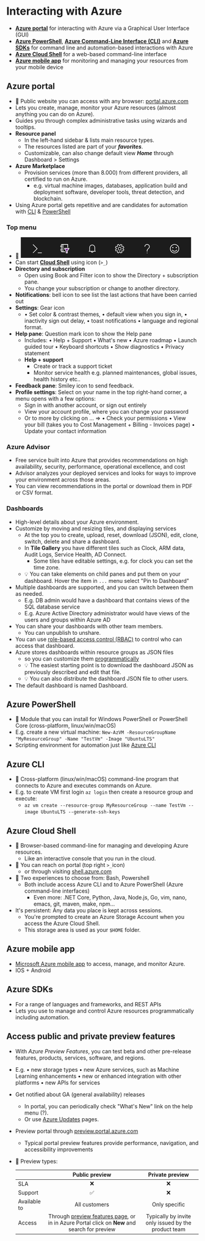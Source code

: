 # Interacting with Azure

- **[Azure portal](#azure-portal)** for interacting with Azure via a Graphical User Interface (GUI)
- **[Azure PowerShell](#azure-powershell)**,  **[Azure Command-Line Interface (CLI)](#azure-cli)** and **[Azure SDKs](#azure-sdks)** for command line and automation-based interactions with Azure
- **[Azure Cloud Shell](#azure-cloud-shell)** for a web-based command-line interface
- **[Azure mobile app](#azure-mobile-app)** for monitoring and managing your resources from your mobile device

## Azure portal

- 📝 Public website you can access with any browser: [portal.azure.com](https://portal.azure.com)
- Lets you create, manage, monitor your Azure resources (almost anything you can do on Azure).
- Guides you through complex administrative tasks using wizards and tooltips.
- **Resource panel**
  - In the left-hand sidebar & lists main resource types.
  - The resources listed are part of your ***favorites***.
  - Customizable, can also change default view ***Home*** through Dashboard > Settings
- **Azure Marketplace**
  - Provision services (more than 8.000) from different providers, all certified to run on Azure.
    - e.g. virtual machine images, databases, application build and deployment software, developer tools, threat detection, and blockchain.
- Using Azure portal gets repetitive and are candidates for automation with [CLI](#azure-cli) & [PowerShell](#azure-powershell)

### Top menu

- 📝 ![Top menu](./img/portal-top-menu.png)
- Can start **[Cloud Shell](#azure-cloud-shell)** using icon (`>_`)
- **Directory and subscription**
  - Open using Book and Filter icon to show the Directory + subscription pane.
  - You change your subscription or change to another directory.
- **Notifications**: bell icon to see list the last actions that have been carried out
- **Settings**: Gear icon
  - • Set color & contrast themes, • default view when you sign in, • inactivity sign out delay, • toast notifications • language and regional format.
- **Help pane**: Question mark icon to show the Help pane
  - Includes: • Help + Support • What's new • Azure roadmap • Launch guided tour • Keyboard shortcuts • Show diagnostics • Privacy statement
  - **Help + support**  
    - Create or track a support ticket
    - Monitor service health e.g. planned maintenances, global issues, health history etc..
- **Feedback pane**: Smiley icon to send feedback.
- **Profile settings**: Select on your name in the top right-hand corner, a menu opens with a few options:
  - Sign in with another account, or sign out entirely
  - View your account profile, where you can change your password
  - Or to more by clicking on ... =>  • Check your permissions • View your bill (takes you to Cost Management + Billing - Invoices page) • Update your contact information

### Azure Advisor

- Free service built into Azure that provides recommendations on high availability, security, performance, operational excellence, and cost
- Advisor analyzes your deployed services and looks for ways to improve your environment across those areas.
- You can view recommendations in the portal or download them in PDF or CSV format.

### Dashboards

- High-level details about your Azure environment.
- Customize by moving and resizing tiles, and displaying services
  - At the top you to create, upload, reset, download (JSON), edit, clone, switch, delete and share a dashboard.
  - In **Tile Gallery** you have different tiles such as Clock, ARM data, Audit Logs, Service Health, AD Connect.
    - Some tiles have editable settings, e.g. for clock you can set the time zone.
  - 💡 You can take elements on child panes and put them on your dashboard. Hover the item in `...` menu select "Pin to Dashboard"
- Multiple dashboards are supported, and you can switch between them as needed.
  - E.g. DB admin would have a dashboard that contains views of the SQL database service
  - E.g. Azure Active Directory administrator would have views of the users and groups within Azure AD
- You can share your dashboards with other team members.
  - You can unpublish to unshare.
- You can use [role-based access control (RBAC)](./4.4.%20Identity%20and%20Access%20(Azure%20AD).md#role-based-access-control) to control who can access that dashboard.
- Azure stores dashboards within resource groups as JSON files
  - so you can customize them [programmatically](https://docs.microsoft.com/en-us/azure/azure-portal/azure-portal-dashboards-create-programmatically)
  - 💡 The easiest starting point is to download the dashboard JSON as previously described and edit that file.
  - 💡 You can also distribute the dashboard JSON file to other users.
- The default dashboard is named Dashboard.

## Azure PowerShell

- 📝 Module that you can install for Windows PowerShell or PowerShell Core (cross-platform, linux/win/macOS)
- E.g. create a new virtual machine: `New-AzVM -ResourceGroupName "MyResourceGroup" -Name "TestVm" -Image "UbuntuLTS"`
- Scripting environment for automation just like [Azure CLI](#azure-cli)

## Azure CLI

- 📝 Cross-platform (linux/win/macOS) command-line program that connects to Azure and executes commands on Azure.
- E.g. to create VM first login `az login` then create a resource group and execute:
  - `az vm create --resource-group MyResourceGroup --name TestVm --image UbuntuLTS --generate-ssh-keys`

## Azure Cloud Shell

- 📝 Browser-based command-line for managing and developing Azure resources.
  - Like an interactive console that you run in the cloud.
- 📝 You can reach on portal (top right `>_`icon)
  - or through visiting [shell.azure.com](https://shell.azure.com )
- 📝 Two experiences to choose from: Bash, Powershell
  - Both include access Azure CLI and to Azure PowerShell (Azure command-line interfaces)
    - Even more: .NET Core, Python, Java, Node.js, Go, vim, nano, emacs, git, maven, make, npm...
- It's persistent: Any data you place is kept across sessions.
  - You're prompted to create an Azure Storage Account when you access the Azure Cloud Shell.
  - This storage area is used as your `$HOME` folder.

## Azure mobile app

- [Microsoft Azure mobile app](https://aka.ms/azuremobileapp/) to access, manage, and monitor Azure.
- IOS + Android

## Azure SDKs

- For a range of languages and frameworks, and REST APIs
- Lets you use to manage and control Azure resources programmatically including automation.

## Access public and private preview features

- With *Azure Preview Features*, you can test beta and other pre-release features, products, services, software, and regions.
- E.g. • new storage types • new Azure services, such as Machine Learning enhancements • new or enhanced integration with other platforms • new APIs for services
- Get notified about GA (general availability) releases
  - In portal, you can periodically check "What's New" link on the help menu (?).
  - Or use [Azure Updates](https://azure.microsoft.com/en-us/updates/) pages.
- Preview portal through [preview.portal.azure.com](https://preview.portal.azure.com)
  - Typical portal preview features provide performance, navigation, and accessibility improvements
- 📝 Preview types:

    | | Public preview | Private preview |
    |-|:--------------:|:---------------:|
    | SLA | ❌ | ❌ |
    | Support | ✅ | ❌ |
    | Available to | All customers | Only specific |
    | Access | Through [preview features page](https://azure.microsoft.com/en-us/updates/?status=inpreview), or in in Azure Portal click on **New** and search for preview | Typically by invite only issued by the product team |
